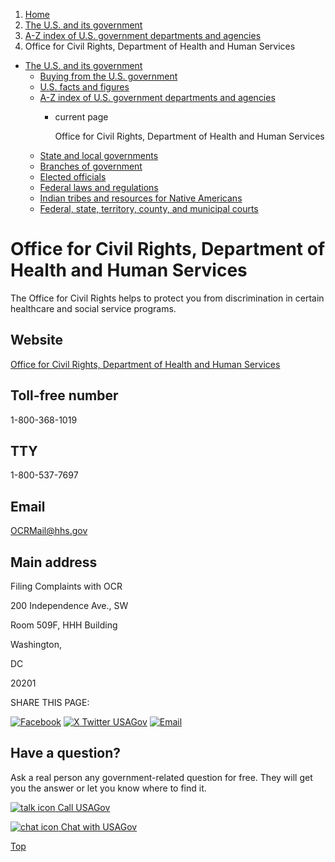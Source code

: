 1. [Home](/)
2. [The U.S. and its government](/about-the-us)
3. [A-Z index of U.S. government departments and agencies](/agency-index)
4. Office for Civil Rights, Department of Health and Human Services

* [The U.S. and its government](/about-the-us)
  + [Buying from the U.S. government](/buy-from-government)
  + [U.S. facts and figures](/facts-figures)
  + [A-Z index of U.S. government departments and agencies](/agency-index)
    - current page

      Office for Civil Rights, Department of Health and Human Services
  + [State and local governments](/state-local-governments)
  + [Branches of government](/branches-of-government)
  + [Elected officials](/elected-officials)
  + [Federal laws and regulations](/laws-and-regulations)
  + [Indian tribes and resources for Native Americans](/tribes)
  + [Federal, state, territory, county, and municipal courts](/courts)

Office for Civil Rights, Department of Health and Human Services
================================================================

The Office for Civil Rights helps to protect you from discrimination in certain healthcare and social service programs.

Website
-------

[Office for Civil Rights, Department of Health and Human Services](https://www.hhs.gov/ocr/index.html)

Toll-free number
----------------

1-800-368-1019

TTY
---

1-800-537-7697

Email
-----

[OCRMail@hhs.gov](mailto:OCRMail@hhs.gov)

Main address
------------

Filing Complaints with OCR
  

200 Independence Ave., SW
  

Room 509F, HHH Building
  

Washington,

DC

20201

SHARE THIS PAGE:

[![Facebook](/themes/custom/usagov/images/social-media-icons/Facebook_Icon.svg)](https://www.facebook.com/sharer/sharer.php?u=https://www.usa.gov/agencies/office-for-civil-rights-department-of-health-and-human-services&v=3)
[![X Twitter USAGov](/themes/custom/usagov/images/social-media-icons/X_Twitter_Icon.svg?version=2)](https://twitter.com/intent/tweet?source=webclient&text=https://www.usa.gov/agencies/office-for-civil-rights-department-of-health-and-human-services)
[![Email](/themes/custom/usagov/images/social-media-icons/Email_Icon.svg?version=2)](mailto:?subject=https://www.usa.gov/agencies/office-for-civil-rights-department-of-health-and-human-services)

Have a question?
----------------

Ask a real person any government-related question for free. They will get you the answer or let you know where to find it.

[![talk icon](/themes/custom/usagov/images/ICONS_talk.png)
Call USAGov](/phone)

[![chat icon](/themes/custom/usagov/images/ICONS_chat.png)
Chat with USAGov](/chat)

[Top](#main-content)